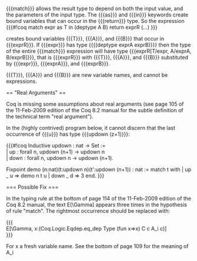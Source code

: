 {{{match}}} allows the result type to depend on both the input value, and the parameters of the input type.  The {{{as}}} and {{{in}}} keywords create bound variables that can occur in the {{{return}}} type.  So the expression
{{{#!coq
match expr as T in (deptype A B) return exprR
(*...*)
}}}

creates bound variables {{{T}}}, {{{A}}}, and {{{B}}} that occur in {{{exprR}}}.
If {{{expr}}} has type {{{(deptype exprA exprB)}}} then the type of the entire {{{match}}} expression will have type {{{exprR[T/expr, A/exprA, B/exprB]}}}, that is {{{exprR}}} with {{{T}}}, {{{A}}}, and {{{B}}} substituted by {{{expr}}}, {{{exprA}}}, and {{{exprB}}}.

{{{T}}}, {{{A}}} and {{{B}}} are new variable names, and cannot be expressions.

== "Real Arguments" ==

Coq is missing some assumptions about real arguments (see page 105 of the 11-Feb-2009 edition of the Coq 8.2 manual for the subtle definition of the technical term "real argument").

In the (highly contrived) program below, it cannot discern that the last occurrence of {{{u}}} has type {{{updown (z+1)}}}:

{{{#!coq
Inductive updown : nat -> Set :=                                                                        
  | up   : forall n, updown (n+1) -> updown n                                                           
  | down : forall n, updown  n    -> updown (n+1).

Fixpoint demo (n:nat)(t:updown n)(t':updown (n+1)) : nat :=
  match t with
    | up   _ u => demo n t u
    | down _ d => 3
  end.
}}}

=== Possible Fix ===

In the typing rule at the bottom of page 114 of the 11-Feb-2009
edition of the Coq 8.2 manual, the text E[\Gamma] appears three
times in the hypothesis of rule "match".  The rightmost occurrence
should be replaced with:                                                
                                                     
{{{                              
  E[\Gamma, x:(Coq.Logic.Eqdep.eq_dep Type (fun x=>x) C c A_i c)]                                          
}}}   
                                                                                
For x a fresh variable name.  See the bottom of page 109 for the
meaning of A_i    
